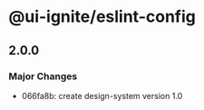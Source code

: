 # @ui-ignite/eslint-config

## 2.0.0

### Major Changes

- 066fa8b: create design-system version 1.0
